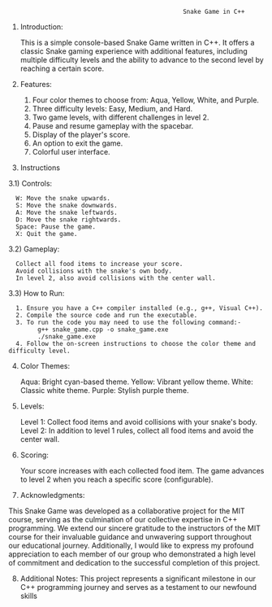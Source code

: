                                                     Snake Game in C++


1) Introduction:

    This is a simple console-based Snake Game written in C++. It offers a classic Snake gaming experience with additional features, including multiple difficulty levels and the ability to advance to the second level by reaching a certain score.

2) Features:

    1. Four color themes to choose from: Aqua, Yellow, White, and Purple.
    2. Three difficulty levels: Easy, Medium, and Hard.
    3. Two game levels, with different challenges in level 2.
    4. Pause and resume gameplay with the spacebar.
    5. Display of the player's score.
    6. An option to exit the game.
    7. Colorful user interface.
    
3) Instructions

  3.1) Controls:
  
      W: Move the snake upwards.
      S: Move the snake downwards.
      A: Move the snake leftwards.
      D: Move the snake rightwards.
      Space: Pause the game.
      X: Quit the game.
  
  3.2) Gameplay:
  
      Collect all food items to increase your score.
      Avoid collisions with the snake's own body.
      In level 2, also avoid collisions with the center wall.
  
  3.3) How to Run:
  
      1. Ensure you have a C++ compiler installed (e.g., g++, Visual C++).
      2. Compile the source code and run the executable.
      3. To run the code you may need to use the following command:-
            g++ snake_game.cpp -o snake_game.exe
            ./snake_game.exe
      4. Follow the on-screen instructions to choose the color theme and difficulty level.

4) Color Themes:

    Aqua: Bright cyan-based theme.
    Yellow: Vibrant yellow theme.
    White: Classic white theme.
    Purple: Stylish purple theme.

5) Levels:

    Level 1: Collect food items and avoid collisions with your snake's body.
    Level 2: In addition to level 1 rules, collect all food items and avoid the center wall.

6) Scoring:

    Your score increases with each collected food item.
    The game advances to level 2 when you reach a specific score (configurable).

7) Acknowledgments:

This Snake Game was developed as a collaborative project for the MIT course, serving as the culmination of our collective expertise in C++ programming. We extend our sincere gratitude to the instructors of the MIT course for their invaluable guidance and unwavering support throughout our educational journey. Additionally, I would like to express my profound appreciation to each member of our group who demonstrated a high level of commitment and dedication to the successful completion of this project.

8) Additional Notes:
    This project represents a significant milestone in our C++ programming journey and serves as a testament to our newfound skills
